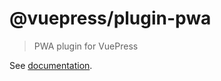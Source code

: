 # @vuepress/plugin-pwa

> PWA plugin for VuePress

See [documentation](https://v1.vuepress.vuejs.org/plugin/official/plugin-pwa.html).
